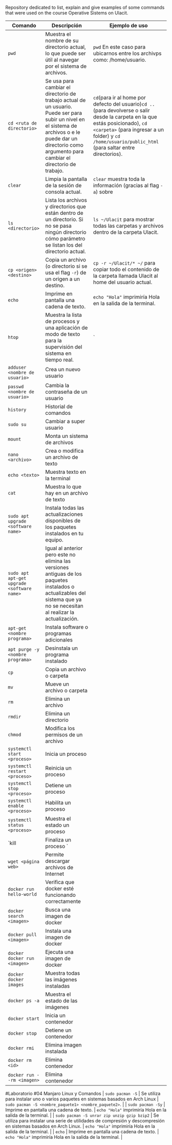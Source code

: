 
Repository dedicated to list, explain and give examples of some commands that were used on the course Operative Sistems on Ulacit.

| Comando | Descripción | Ejemplo de uso |
|--|--|--|
| `pwd` | Muestra el nombre de su directorio actual, lo que puede ser útil al navegar por el sistema de archivos. | `pwd` En este caso para ubicarnos entre los archivps como: /home/usuario. 
| `cd <ruta de directorio>` | Se usa para cambiar el directorio de trabajo actual de un usuario. Puede ser para subir un nivel en el sistema de archivos o e le puede dar un directorio como argumento para cambiar el directorio de trabajo. | `cd`(para ir al home por defecto del usuario)`cd ..` (para devolverse o salir desde la carpeta en la que estás posicionado), `cd <carpeta>` (para ingresar a un folder) y `cd /home/usuario/public_html` (para saltar entre directorios). |
| `clear` | Limpia la pantalla de la sesión de consola actual. | `clear` muestra toda la información (gracias al flag `-a`) sobre 
| `ls <directorio>` | Lista los archivos y directorios que están dentro de un directorio. Si no se pasa ningún directorio cómo parámetro se listan los del directorio actual. | `ls ~/Ulacit` para mostrar todas las carpetas y archivos dentro de la carpeta Ulacit. |
| `cp <origen> <destino>` | Copia un archivo (o directorio si se usa el flag `-r`) de un origen a un destino. | `cp -r ~/Ulacit/* ~/` para copiar todo el contenido de la carpeta llamada Ulacit al home del usuario actual. |
| `echo` | Imprime en pantalla una cadena de texto. | `echo "Hola"` imprimiría Hola en la salida de la terminal. |
| `htop` | Muestra la lista de procesos y una aplicación de modo de texto para la supervisión del sistema en tiempo real. |` 
| `adduser <nombre de usuario>` | Crea un nuevo usuario |
| `passwd <nombre de usuario>` | Cambia la contraseña de un usuario |
| `history` | Historial de comandos |
| `sudo su` | Cambiar  a super usuario |
| `mount `| Monta un sistema de archivos |
| `nano <archivo> `| Crea o modifica un archivo de texto |
| `echo <texto> `| Muestra texto en la terminal |
| `cat `| Muestra lo que hay en un archivo de texto |
| `sudo apt upgrade <software name>` | Instala todas las actualizaciones disponibles de los paquetes instalados en tu equipo. | 
| `sudo apt apt-get upgrade <software name>` |  Igual al anterior pero este no elimina las versiones antiguas de los paquetes instalados o actualizables del sistema que ya no se necesitan al realizar la actualización. |  
| `apt-get <nombre programa>` | Instala software o programas adicionales |
| `apt purge -y <nombre programa>` | Desinstala un programa instalado |
| `cp` | Copia un archivo o carpeta |  
| `mv` | Mueve un archivo o carpeta |  
| `rm` | Elimina un archivo |
| `rmdir` | Elimina un directorio |
| `chmod` | Modifica los permisos de un archivo |
| `systemctl start <proceso> `| Inicia un proceso |
| `systemctl restart <proceso> `| Reinicia un proceso |
| `systemctl stop <proceso> `| Detiene un proceso |
| `systemctl enable <proceso> `| Habilita un proceso |
| `systemctl status <proceso> `| Muestra el estado un proceso |
| `kill | Finaliza un proceso `|  
| `wget <página web> `| Permite descargar archivos de Internet |  
| `docker run hello-world `| Verifica que docker esté funcionando correctamente | 
| `docker search <imagen> `| Busca una imagen de docker | 
| `docker pull <imagen> `| Instala una imagen de docker | 
| `docker docker run <imagen> `| Ejecuta una imagen de docker | 
| `docker docker images `| Muestra todas las imágenes instaladas | 
| `docker ps -a `| Muestra el estado de las imágenes | 
| `docker start `| Inicia un contenedor | 
| `docker stop `| Detiene un contenedor |
| `docker rmi `| Elimina imagen instalada |  
| `docker rm <id> `| Elimina contenedor |  
| `docker run --rm <imagen> `| Elimina contenedor |
#Laboratorio #04 Manjaro Linux y Comandos
| `sudo pacman -S` |  Se utiliza para instalar uno o varios paquetes en sistemas basados en Arch Linux  | `sudo pacman -S <nombre_paquete1> <nombre_paquete2>`. |
| `sudo pacman -Sy` | Imprime en pantalla una cadena de texto. | `echo "Hola"` imprimiría Hola en la salida de la terminal. |
| `sudo pacman -S unrar zip unzip gzip bzip2` | Se utiliza para instalar una serie de utilidades de compresión y descompresión en sistemas basados en Arch Linux. | `echo "Hola"` imprimiría Hola en la salida de la terminal. |
| `echo` | Imprime en pantalla una cadena de texto. | `echo "Hola"` imprimiría Hola en la salida de la terminal. |
